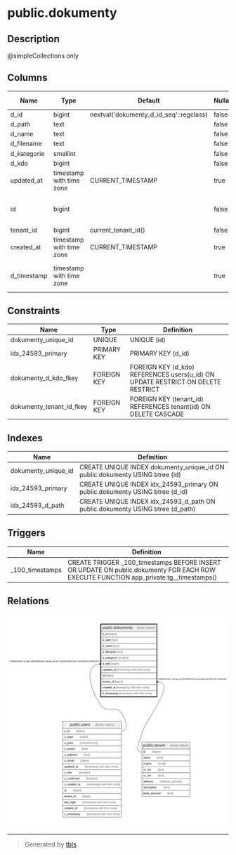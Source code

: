 # public.dokumenty

## Description

@simpleCollections only

## Columns

| Name | Type | Default | Nullable | Extra Definition | Children | Parents | Comment |
| ---- | ---- | ------- | -------- | ---------------- | -------- | ------- | ------- |
| d_id | bigint | nextval('dokumenty_d_id_seq'::regclass) | false |  |  |  |  |
| d_path | text |  | false |  |  |  |  |
| d_name | text |  | false |  |  |  |  |
| d_filename | text |  | false |  |  |  |  |
| d_kategorie | smallint |  | false |  |  |  |  |
| d_kdo | bigint |  | false |  |  | [public.users](public.users.md) |  |
| updated_at | timestamp with time zone | CURRENT_TIMESTAMP | true |  |  |  |  |
| id | bigint |  | false | GENERATED ALWAYS AS d_id STORED |  |  |  |
| tenant_id | bigint | current_tenant_id() | false |  |  | [public.tenant](public.tenant.md) |  |
| created_at | timestamp with time zone | CURRENT_TIMESTAMP | true |  |  |  |  |
| d_timestamp | timestamp with time zone |  | true | GENERATED ALWAYS AS updated_at STORED |  |  |  |

## Constraints

| Name | Type | Definition |
| ---- | ---- | ---------- |
| dokumenty_unique_id | UNIQUE | UNIQUE (id) |
| idx_24593_primary | PRIMARY KEY | PRIMARY KEY (d_id) |
| dokumenty_d_kdo_fkey | FOREIGN KEY | FOREIGN KEY (d_kdo) REFERENCES users(u_id) ON UPDATE RESTRICT ON DELETE RESTRICT |
| dokumenty_tenant_id_fkey | FOREIGN KEY | FOREIGN KEY (tenant_id) REFERENCES tenant(id) ON DELETE CASCADE |

## Indexes

| Name | Definition |
| ---- | ---------- |
| dokumenty_unique_id | CREATE UNIQUE INDEX dokumenty_unique_id ON public.dokumenty USING btree (id) |
| idx_24593_primary | CREATE UNIQUE INDEX idx_24593_primary ON public.dokumenty USING btree (d_id) |
| idx_24593_d_path | CREATE UNIQUE INDEX idx_24593_d_path ON public.dokumenty USING btree (d_path) |

## Triggers

| Name | Definition |
| ---- | ---------- |
| _100_timestamps | CREATE TRIGGER _100_timestamps BEFORE INSERT OR UPDATE ON public.dokumenty FOR EACH ROW EXECUTE FUNCTION app_private.tg__timestamps() |

## Relations

![er](public.dokumenty.svg)

---

> Generated by [tbls](https://github.com/k1LoW/tbls)
